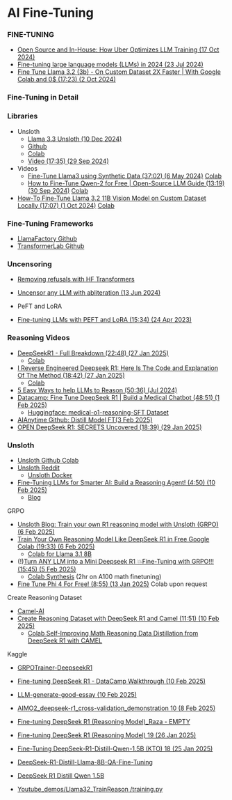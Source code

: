 # AI Fine-Tuning

### FINE-TUNING

* [Open Source and In-House: How Uber Optimizes LLM Training (17 Oct 2024)](https://www.uber.com/blog/open-source-and-in-house-how-uber-optimizes-llm-training/?ref=dailydev)
* [Fine-tuning large language models (LLMs) in 2024 (23 Jul 2024)](https://www.superannotate.com/blog/llm-fine-tuning)
* [Fine Tune Llama 3.2 (3b) - On Custom Dataset 2X Faster | With Google Colab and 0$ (17:23) (2 Oct 2024)](https://www.youtube.com/watch?v=inT-m5Y9Pdo)

### Fine-Tuning in Detail

### Libraries

* Unsloth
  * [Llama 3.3 Unsloth (10 Dec 2024)](https://unsloth.ai/blog/llama3-3)
  * [Github](https://github.com/unslothai/unsloth)
  * [Colab](https://colab.research.google.com/drive/1Ys44kVvmeZtnICzWz0xgpRnrIOjZAuxp?usp=sharing)
  * [Video (17:35) (29 Sep 2024)](https://www.youtube.com/watch?v=YZW3pkIR-YE)
* Videos
  * [Fine-Tune Llama3 using Synthetic Data (37:02) (6 May 2024)](https://www.youtube.com/watch?v=jAnVvLRPvJo&list=PLD7HrIBE_yqLv07dzDYmgmuRJRIdl0uQg&index=15) [Colab](https://colab.research.google.com/drive/1WzHVa1b6Zg862XloxY7KlvKb1gCBiMVT?usp=sharing)
  * [How to Fine-Tune Qwen-2 for Free | Open-Source LLM Guide (13:19) (30 Sep 2024)](https://www.youtube.com/watch?v=f9Fi9IKa-0M) [Colab](https://colab.research.google.com/drive/1evx24o1tN33HAb5eI-hFsQtez1VivdDo)
* [How-To Fine-Tune Llama 3.2 11B Vision Model on Custom Dataset Locally (17:07) (1 Oct 2024)](https://www.youtube.com/watch?v=zGqQGtmXFQ8) [Colab](https://colab.research.google.com/github/philschmid/deep-learning-pytorch-huggingface/blob/main/training/fine-tune-multimodal-llms-with-trl.ipynb)

### Fine-Tuning Frameworks

* [LlamaFactory Github](https://github.com/hiyouga/LLaMA-Factory)
* [TransformerLab Github](https://github.com/transformerlab/transformerlab-app)

### Uncensoring

* [Removing refusals with HF Transformers](https://github.com/Sumandora/remove-refusals-with-transformers)
* [Uncensor any LLM with abliteration (13 Jun 2024)](https://huggingface.co/blog/mlabonne/abliteration)


* PeFT and LoRA

* [Fine-tuning LLMs with PEFT and LoRA (15:34) (24 Apr 2023)](https://www.youtube.com/watch?v=Us5ZFp16PaU)

### Reasoning Videos

* [DeepSeekR1 - Full Breakdown (22:48) (27 Jan 2025)](https://www.youtube.com/watch?v=gzZihJ5miZE&t=504s)
  * [Colab](https://colab.research.google.com/drive/1JGvU1lM2fwfEtmNKERQGh7L0t42ip15q?usp=sharing)
* [I Reverse Engineered Deepseek R1: Here Is The Code and Explanation Of The Method (18:42) (27 Jan 2025)](https://www.youtube.com/watch?v=eRi3rr4Y1as)
  * [Colab](https://colab.research.google.com/drive/1iG1EMTyA2YRgZv00WmyxUNVxERDLB60e#scrollTo=QFne6zWuvR7S)
* [5 Easy Ways to help LLMs to Reason (50:36) (Jul 2024)](https://www.youtube.com/watch?v=YrKieg1rqe0)
* [Datacamp: Fine Tune DeepSeek R1 | Build a Medical Chatbot (48:51) (1 Feb 2025)](https://www.youtube.com/watch?v=qcNmOItRw4U&t=797s)
  * [Huggingface: medical-o1-reasoning-SFT Dataset](https://huggingface.co/datasets/FreedomIntelligence/medical-o1-reasoning-SFT?row=0)
* [AIAnytime Github: Distill Model FT(3 Feb 2025)](https://github.com/AIAnytime/Fine-Tune-DeepSeek/blob/main/Distill_Model_FT.ipynb)
* [OPEN DeepSeek R1: SECRETS Uncovered (18:39) (29 Jan 2025)](https://www.youtube.com/watch?v=2ENvGkkK36E)

### Unsloth

* [Unsloth Github Colab](https://github.com/unslothai/unsloth)
* [Unsloth Reddit](https://www.reddit.com/r/unsloth)
  * [Unsloth Docker](https://www.reddit.com/r/unsloth/comments/1iggb1u/i_built_a_docker_tool_that_has_unsloth_ollama/)
* [Fine-Tuning LLMs for Smarter AI: Build a Reasoning Agent! (4:50) (10 Feb 2025)](https://www.youtube.com/watch?v=6tkV4XJ91Bg)
  * [Blog](https://ubiai.tools/fine-tune-llm-for-agentic-reasoning-to-demonstrate-better-performance-compared-to-vanilla-llms/)

GRPO

* [Unsloth Blog: Train your own R1 reasoning model with Unsloth (GRPO) (6 Feb 2025) ](https://unsloth.ai/blog/r1-reasoning)
* [Train Your Own Reasoning Model Like DeepSeek R1 in Free Google Colab (19:33) (6 Feb 2025)](https://www.youtube.com/watch?v=nBQ-vP5X2c0)
  * [Colab for Llama 3.1 8B](https://colab.research.google.com/github/unslothai/notebooks/blob/main/nb/Llama3.1_(8B)-GRPO.ipynb)
* (!)[Turn ANY LLM into a Mini Deepseek R1 💥Fine-Tuning with GRPO!!! (15:45) (5 Feb 2025)](https://www.youtube.com/watch?v=i5CXUNCM1Ug)
  * [Colab Synthesis](https://colab.research.google.com/github/unslothai/notebooks/blob/main/nb/Llama3.1_(8B)-GRPO.ipynb) (2hr on A100 math finetuning)
* [Fine Tune Phi 4 For Free! (8:55) (13 Jan 2025)](https://www.youtube.com/watch?v=EwmrFIUAE4c) Colab upon request

Create Reasoning Dataset 
* [Camel-AI](https://www.camel-ai.org/)
* [Create Reasoning Dataset with DeepSeek R1 and Camel (11:51) (10 Feb 2025)](https://www.youtube.com/watch?v=GkGVZE1XMI4&t=14s)
  * [Colab Self-Improving Math Reasoning Data Distillation from DeepSeek R1 with CAMEL](https://colab.research.google.com/drive/1_u8mKhj-6t09NrebX6ru4HW9jpu3BcmJ?usp=sharing)

Kaggle

* [GRPOTrainer-DeepseekR1](https://www.kaggle.com/code/jchun2000/grpotrainer-deepseekr1/edit)
* [Fine-tuning DeepSeek R1 - DataCamp Walkthrough (10 Feb 2025)](https://www.kaggle.com/code/smohajer85/fine-tuning-deepseek-r1-datacamp-walkthrough)
* [LLM-generate-good-essay (10 Feb 2025)](https://www.kaggle.com/code/johnsonhk88/llm-generate-good-essay)
* [AIMO2_deepseek-r1_cross-validation_demonstration 10 (8 Feb 2025)](AIMO2_deepseek-r1_cross-validation_demonstration)
* [Fine-tuning DeepSeek R1 (Reasoning Model)_Raza - EMPTY](https://www.kaggle.com/code/razaali10/fine-tuning-deepseek-r1-reasoning-model-raza)
* [Fine-tuning DeepSeek R1 (Reasoning Model) 19 (26 Jan 2025)](www.kaggle.com/code/kingabzpro/fine-tuning-deepseek-r1-reasoning-model)
* [Fine-Tuning DeepSeek-R1-Distill-Qwen-1.5B (KTO) 18 (25 Jan 2025)](https://www.kaggle.com/code/ksmooi/fine-tuning-deepseek-r1-distill-qwen-1-5b-kto)
* [DeepSeek-R1-Distill-Llama-8B-QA-Fine-Tuning](https://www.kaggle.com/code/jchun2000/deepseek-r1-distill-llama-8b-qa-fine-tuning/edit)

* [DeepSeek R1 Distill Qwen 1.5B](https://colab.research.google.com/drive/1JGvU1lM2fwfEtmNKERQGh7L0t42ip15q?usp=sharing)
* [Youtube_demos/Llama32_TrainReason
/training.py](https://github.com/yeyu2/Youtube_demos/blob/main/Llama32_TrainReason/training.py)